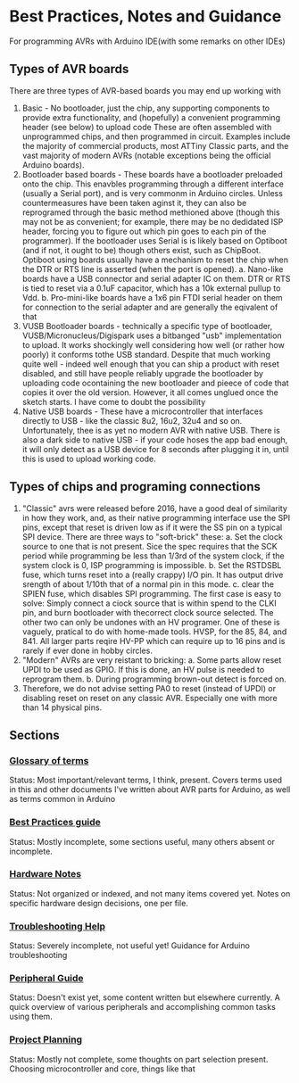 # Best Practices, Notes and Guidance
For programming AVRs with Arduino IDE(with some remarks on other IDEs)

## Types of AVR boards
There are three types of AVR-based boards you may end up working with
1. Basic - No bootloader, just the chip, any supporting components to provide extra functionality, and (hopefully) a convenient programming header (see below) to upload code These are often assembled with unprogrammed chips, and then programmed in circuit. Examples include the majority of commercial products, most ATTiny Classic parts, and the vast majority of modern AVRs (notable exceptions being the official Arduino boards).
2. Bootloader based boards - These boards have a bootloader preloaded onto the chip. This enavbles programming through a different interface (usually a Serial port), and is very commonm in Arduino circles. Unless countermeasures have been taken aginst it, they can also be reprogramed through the basic method methioned above (though this may not be as convenient; for example, there may be no dedidated ISP header, forcing you to figure out which pin goes to each pin of the programmer). If the bootloader uses Serial is is likely based on Optiboot (and if not, it ought to be) though others exist, such as ChipBoot. Optiboot using boards usually have a mechanism to reset the chip when the DTR or RTS line is asserted (when the port is opened).
  a. Nano-like boards have a USB connector and serial adapter IC on them. DTR or RTS is tied to reset via a 0.1uF capacitor, which has a 10k external pullup to Vdd.
  b. Pro-mini-like boards have a 1x6 pin FTDI serial header on them for connection to the serial adapter and are generally the eqivalent of that
3. VUSB Bootloader boards - technically a specific type of bootloader, VUSB/Micronucleus/Digispark uses a bitbanged "usb" implementation to upload. It works shockingly well considering how well (or rather how poorly) it conforms tothe USB standard. Despite that much working quite well - indeed well enough that you can ship a product with reset disabled, and still have people reliably upgrade the bootloader by uploading code ocontaining the new bootloader and pieece of code that copies it over the old version. However, it all comes unglued once the sketch starts. I have come to doubt the possibility
4. Native USB boards - These have a microcontroller that interfaces directly to USB - like the classic 8u2, 16u2, 32u4 and so on. Unfortunately, thee is as yet no modern AVR with native USB. There is also a dark side to native USB - if your code hoses the app bad enough, it will only detect as a USB device for 8 seconds after plugging it in, until this is used to upload working code.

## Types of chips and programing connections
1. "Classic" avrs were released before 2016, have a good deal of similarity in how they work, and, as their native programming interface use the SPI pins, except that reset is driven low as if it were the SS pin on a typical SPI device. There are three ways to "soft-brick" these:
  a. Set the clock source to one that is not present. Sice the spec requires that the SCK period while programming be less than 1/3rd of the system clock, if the system clock is 0, ISP programming is impossible.
  b. Set the RSTDSBL fuse, which turns reset into a (really crappy) I/O pin. It has output drive srength of about 1/10th that of a normal pin in this mode.
  c. clear the SPIEN fuse, which disables SPI programming.
  The first case is easy to solve: Simply connect a ciock source that is within spend to the CLKI pin, and burn bootloader with thecorrect clock source selected.  The other two can only be undones with an HV programer. One of these is vaguely, pratical to do with home-made tools.  HVSP, for the 85, 84, and 841. All larger parts reqire HV-PP which can require up to 16 pins and is rarely if ever done in hobby circles.
2. "Modern" AVRs are very reistant to bricking:
  a. Some parts allow reset UPDI to be used as GPIO. If this is done, an HV pulse is needed to reprogram them.
  b. During programming brown-out detect is forced on.
3. Therefore, we do not advise setting PA0 to reset (instead of UPDI) or disabling reset on reset on any classic AVR. Especially one with more than 14 physical pins.

## Sections
### [Glossary of terms](Glossary.md)
Status: Most important/relevant terms, I think, present.
Covers terms used in this and other documents I've written about AVR parts for Arduino, as well as terms common in Arduino
### [Best Practices guide](BestPractices.md)
Status: Mostly incomplete, some sections useful, many others absent or incomplete.
### [Hardware Notes](HardwareNotes/)
Status: Not organized or indexed, and not many items covered yet.
Notes on specific hardware design decisions, one per file.
### [Troubleshooting Help](Troubleshooting/)
Status: Severely incomplete, not useful yet!
Guidance for Arduino troubleshooting
### [Peripheral Guide](Peripherals/)
Status: Doesn't exist yet, some content written but elsewhere currently.
A quick overview of various peripherals and accomplishing common tasks using them.
### [Project Planning](ProjectPlanning/)
Status: Mostly not complete, some thoughts on part selection present.
Choosing microcontroller and core, things like that
